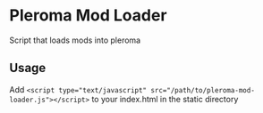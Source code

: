 # Pleroma Mod Loader

Script that loads mods into pleroma

## Usage

Add `<script type="text/javascript" src="/path/to/pleroma-mod-loader.js"></script>` to your index.html in the static directory
